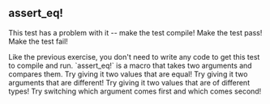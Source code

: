 ## assert_eq!

This test has a problem with it -- make the test compile!
Make the test pass!
Make the test fail!

<div class="hint">
  Like the previous exercise, you don't need to write any code to get this test to compile and run.
  `assert_eq!` is a macro that takes two arguments and compares them.
  Try giving it two values that are equal!
  Try giving it two arguments that are different!
  Try giving it two values that are of different types!
  Try switching which argument comes first and which comes second!
</div>
